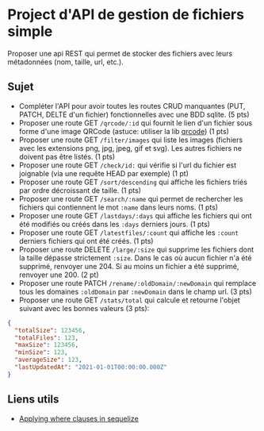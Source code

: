 # Project d'API de gestion de fichiers simple

Proposer une api REST qui permet de stocker des fichiers avec leurs métadonnées (nom, taille, url, etc.).

## Sujet

- Compléter l'API pour avoir toutes les routes CRUD manquantes (PUT, PATCH, DELTE d'un fichier) fonctionnelles avec une BDD sqlite. (5 pts)
- Proposer une route GET `/qrcode/:id` qui fournit le lien d'un fichier sous forme d'une image QRCode (astuce: utiliser la lib [qrcode](https://www.npmjs.com/package/qrcode)) (1 pts)
- Proposer une route GET `/filter/images` qui liste les images (fichiers avec les extensions png, jpg, jpeg, gif et svg). Les autres fichiers ne doivent pas être listés. (1 pts)
- Proposer une route GET `/check/id:` qui vérifie si l'url du fichier est joignable (via une requête HEAD par exemple) (1 pt)
- Proposer une route GET `/sort/descending` qui affiche les fichiers triés par ordre décroissant de taille. (1 pts)
- Proposer une route GET `/search/:name` qui permet de rechercher les fichiers qui contiennent le mot `:name` dans leurs noms. (1 pts)
- Proposer une route GET `/lastdays/:days` qui affiche les fichiers qui ont été modifiés ou créés dans les `:days` derniers jours. (1 pts)
- Proposer une route GET `/latestfiles/:count` qui affiche les `:count` derniers fichiers qui ont été créés. (1 pts)
- Proposer une route DELETE `/large/:size` qui supprime les fichiers dont la taille dépasse strictement `:size`. Dans le cas où aucun fichier n'a été supprimé, renvoyer une 204. Si au moins un fichier a été supprimé, renvoyer une 200. (2 pt)
- Proposer une route PATCH `/rename/:oldDomain/:newDomain` qui remplace tous les domaines `:oldDomain` par `:newDomain` dans le champ url. (3 pts)
- Proposer une route GET `/stats/total` qui calcule et retourne l'objet suivant avec les bonnes valeurs (3 pts):

```json
{
  "totalSize": 123456,
  "totalFiles": 123,
  "maxSize": 123456,
  "minSize": 123,
  "averageSize": 123,
  "lastUpdatedAt": "2021-01-01T00:00:00.000Z"
}
```

## Liens utils

- [Applying where clauses in sequelize](https://sequelize.org/docs/v6/core-concepts/model-querying-basics/#applying-where-clauses)
